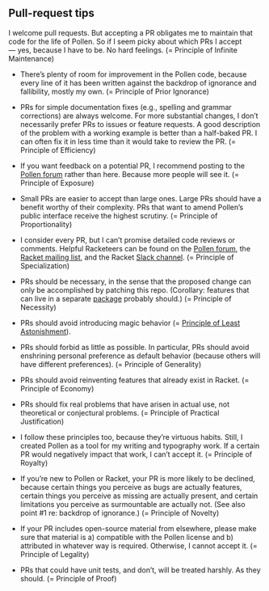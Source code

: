 ## Pull-request tips

I welcome pull requests. But accepting a PR obligates me to maintain that code for the life of Pollen. So if I seem picky about which PRs I accept — yes, because I have to be. No hard feelings. (= Principle of Infinite Maintenance)

* There’s plenty of room for improvement in the Pollen code, because every line of it has been written against the backdrop of ignorance and fallibility, mostly my own. (= Principle of Prior Ignorance)

* PRs for simple documentation fixes (e.g., spelling and grammar corrections) are always welcome. For more substantial changes, I don’t necessarily prefer PRs to issues or feature requests. A good description of the problem with a working example is better than a half-baked PR. I can often fix it in less time than it would take to review the PR. (= Principle of Efficiency)

* If you want feedback on a potential PR, I recommend posting to the [Pollen forum](https://forums.matthewbutterick.com/c/pollen/) rather than here. Because more people will see it. (= Principle of Exposure)

* Small PRs are easier to accept than large ones. Large PRs should have a benefit worthy of their complexity. PRs that want to amend Pollen’s public interface receive the highest scrutiny. (= Principle of Proportionality)

* I consider every PR, but I can’t promise detailed code reviews or comments. Helpful Racketeers can be found on the [Pollen forum](https://forums.matthewbutterick.com/c/pollen/), the [Racket mailing list](https://lists.racket-lang.org/), and the Racket [Slack channel](https://racket.slack.com/). (= Principle of Specialization)

* PRs should be necessary, in the sense that the proposed change can only be accomplished by patching this repo. (Corollary:  features that can live in a separate [package](https://pkgs.racket-lang.org/) probably should.) (= Principle of Necessity)

* PRs should avoid introducing magic behavior (= [Principle of Least Astonishment](http://wiki.c2.com/?PrincipleOfLeastAstonishment)).

* PRs should forbid as little as possible. In particular, PRs should avoid enshrining personal preference as default behavior (because others will have different preferences). (= Principle of Generality)

* PRs should avoid reinventing features that already exist in Racket. (= Principle of Economy)

* PRs should fix real problems that have arisen in actual use, not theoretical or conjectural problems. (= Principle of Practical Justification)

* I follow these principles too, because they’re virtuous habits. Still, I created Pollen as a tool for my writing and typography work. If a certain PR would negatively impact that work, I can’t accept it. (= Principle of Royalty)

* If you’re new to Pollen or Racket, your PR is more likely to be declined, because certain things you perceive as bugs are actually features, certain things you perceive as missing are actually present, and certain limitations you perceive as surmountable are actually not. (See also point #1 re: backdrop of ignorance.) (= Principle of Novelty)

* If your PR includes open-source material from elsewhere, please make sure that material is a) compatible with the Pollen license and b) attributed in whatever way is required. Otherwise, I cannot accept it. (= Principle of Legality)

* PRs that could have unit tests, and don’t, will be treated harshly. As they should. (= Principle of Proof)
